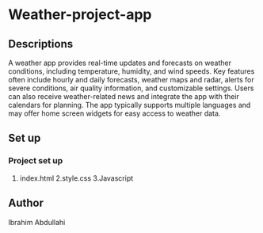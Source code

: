 # Weather-project-app
## Descriptions


A weather app provides real-time updates and forecasts on weather conditions, including temperature, humidity, and wind speeds. Key features often include hourly and daily forecasts, weather maps and radar, alerts for severe conditions, air quality information, and customizable settings. Users can also receive weather-related news and integrate the app with their calendars for planning. The app typically supports multiple languages and may offer home screen widgets for easy access to weather data.


## Set up

### Project set up
1. index.html
2.style.css
3.Javascript


## Author
Ibrahim Abdullahi


